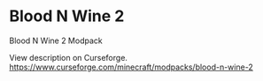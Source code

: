 # Blood N Wine 2
 Blood N Wine 2 Modpack

View description on Curseforge.
https://www.curseforge.com/minecraft/modpacks/blood-n-wine-2
